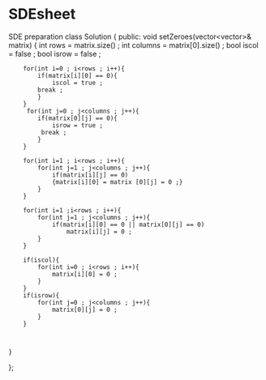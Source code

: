 # SDEsheet
SDE preparation
class Solution {
public:
    void setZeroes(vector<vector<int>>& matrix) {
        int rows = matrix.size() ;
        int columns = matrix[0].size() ;
        bool iscol =  false ;
        bool isrow = false ;
        
        for(int i=0 ; i<rows ; i++){
            if(matrix[i][0] == 0){
                iscol = true ;
            break ;
            }
        }
         for(int j=0 ; j<columns ; j++){
            if(matrix[0][j] == 0){
                isrow = true ;
             break ;
            }
        }
        
        for(int i=1 ; i<rows ; i++){
            for(int j=1 ; j<columns ; j++){
                if(matrix[i][j] == 0)
                {matrix[i][0] = matrix [0][j] = 0 ;}
            }
        }
         
        for(int i=1 ;i<rows ; i++){
            for(int j=1 ; j<columns ; j++){
                if(matrix[i][0] == 0 || matrix[0][j] == 0)
                    matrix[i][j] = 0 ;
            }
        }
        
        if(iscol){
            for(int i=0 ; i<rows ; i++){
                matrix[i][0] = 0 ;
            }
        }
        if(isrow){
            for(int j=0 ; j<columns ; j++){
                matrix[0][j] = 0 ;
            }
        }
        
       
                                            
    }
};

